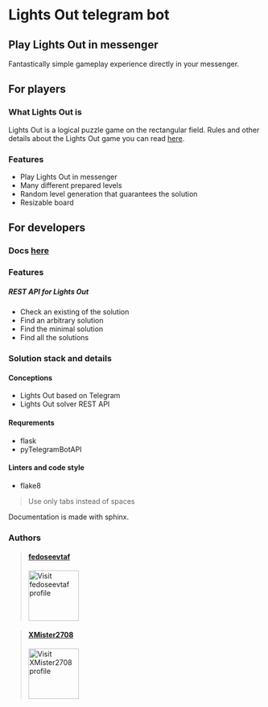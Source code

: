 # Lights Out telegram bot

## Play Lights Out in messenger

Fantastically simple gameplay experience directly in your messenger.

## For players

### What Lights Out is

Lights Out is a logical puzzle game on the rectangular field.
Rules and other details about the Lights Out game you can read [here](https://en.wikipedia.org/wiki/Lights_Out_(game)).

### Features

- Play Lights Out in messenger
- Many different prepared levels
- Random level generation that guarantees the solution
- Resizable board

## For developers

### Docs [here](https://lights-out.readthedocs.io/en/latest/)

### Features

##### REST API for Lights Out

- Check an existing of the solution
- Find an arbitrary solution
- Find the minimal solution
- Find all the solutions

### Solution stack and details

#### Conceptions

- Lights Out based on Telegram
- Lights Out solver REST API

#### Requrements

- flask
- pyTelegramBotAPI

#### Linters and code style

- flake8

> Use only tabs instead of spaces

Documentation is made with sphinx.

### Authors

> #### [fedoseevtaf](https://github.com/fedoseevtaf)
>
> [<img src='https://avatars.githubusercontent.com/u/76451152' alt='Visit fedoseevtaf profile' width=100px height=100px />](https://github.com/fedoseevtaf)

> #### [XMister2708](https://github.com/XMister2708)
>
> [<img src='https://avatars.githubusercontent.com/u/104027756' alt='Visit XMister2708 profile' width=100px height=100px />](https://github.com/XMister2708)


